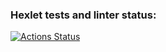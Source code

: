 ### Hexlet tests and linter status:
[![Actions Status](https://github.com/Kroch4ka/rails-project-64/workflows/hexlet-check/badge.svg)](https://github.com/Kroch4ka/rails-project-64/actions)